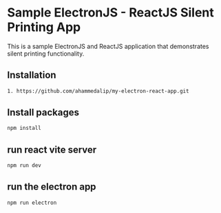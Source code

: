 # Sample ElectronJS - ReactJS Silent Printing App

This is a sample ElectronJS and ReactJS application that demonstrates silent printing functionality.

## Installation

```sh
1. https://github.com/ahammedalip/my-electron-react-app.git
```
## Install packages
```sh
npm install
```
## run react vite server
```sh
npm run dev
```
## run the electron app
```sh
npm run electron
```
